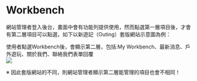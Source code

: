 # Workbench

網站管理者登入後台，畫面中會有功能列提供使用，然而點選第一層項目後，才會有第二層項目可以點選，如下以新遊記（Outing）套版網站示意圖為例：

使用者點選Workbench後，會顯示第二層，包括:My Workbench、最新消息、戶外遊玩、關於我們、聯絡我們表單回覆  
![](https://i.imgur.com/ecasLBZ.png)

※ 因此套版網站的不同，則網站管理者顯示第二層能管理的項目也會不相同！

